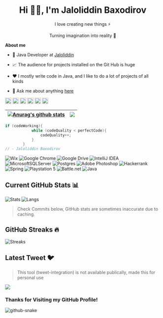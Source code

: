 <h1 align="center"> Hi 👋🏻, I'm Jaloliddin Baxodirov </br> 
</h1>
<p align="center">I love creating new things ⚡</p>
<p align="center">Turning imagination into reality 🚀</p>
<p align="center">

**About me**

- 💼 Java Developer at [Jaloliddin](http://instagram.com/baxodirovuz)

- 📈 The audience for projects installed on the Git Hub is huge

- ❤️ I mostly write code in Java, and I like to do a lot of projects of all kinds

- 💬 Ask me about anything [here](https://github.com/Baxodirovuz)

<a href = "https://www.instagram.com/baxodirovuz/" ><code><img height="20" alt="instagram" src=https://cdn-icons-png.flaticon.com/128/174/174855.png></code></a>
<a href = "https://www.github.com/clientsub/" ><code><img height="20" alt="github" src="https://cdn-icons-png.flaticon.com/128/733/733553.png"></code></a>
<a href = "https://www.t.me/baxodirovuz/" ><code><img height="20" alt="telegram" src="https://cdn-icons-png.flaticon.com/512/2111/2111646.png"></code></a>
<a href = "https://www.twitter.com/Baxodirovuz/" ><code><img height="20" alt="twitter" src="https://cdn-icons-png.flaticon.com/512/733/733579.png"></code></a>
<a href = "https://www.linkedin.com/in/jaloliddin-baxodirov-862017249/" ><code><img height="20" alt="linkedin" src="https://cdn-icons-png.flaticon.com/512/3536/3536505.png"></code></a>
<a href = "https://www.facebook.com/Baxodirovuz/" ><code><img height="20" alt="facebook" src="https://cdn-icons-png.flaticon.com/512/2504/2504903.png"></code></a>



| <a href="https://github.com/Baxodirovuz/github-readme-stats"><img align="center" src="https://github-readme-stats.vercel.app/api?username=Baxodirovuz&show_icons=true&include_all_commits=true&theme=buefy&hide_border=true" alt="Anurag's github stats" /></a> | <a href="https://github.com/Baxodirovuz/github-readme-stats"><img align="center" src="https://github-readme-stats.vercel.app/api/top-langs/?username=Baxodirovuz&layout=compact&theme=buefy&hide_border=true" /></a> |
| ------------- | ------------- |

``` java
if (codeWorking){
            while (codeQuality < perfectCode){
                codeQuality++;
            }
        }
// - Jaloliddin Baxodirov
```
![Wix](https://img.shields.io/badge/wix-000?style=for-the-badge&logo=wix&logoColor=white)
![Google Chrome](https://img.shields.io/badge/Google%20Chrome-4285F4?style=for-the-badge&logo=GoogleChrome&logoColor=white)
![Google Drive](https://img.shields.io/badge/Google%20Drive-4285F4?style=for-the-badge&logo=googledrive&logoColor=white)
![IntelliJ IDEA](https://img.shields.io/badge/IntelliJIDEA-000000.svg?style=for-the-badge&logo=intellij-idea&logoColor=white)
![MicrosoftSQLServer](https://img.shields.io/badge/Microsoft%20SQL%20Sever-CC2927?style=for-the-badge&logo=microsoft%20sql%20server&logoColor=white)
![Postgres](https://img.shields.io/badge/postgres-%23316192.svg?style=for-the-badge&logo=postgresql&logoColor=white)
![Adobe Photoshop](https://img.shields.io/badge/adobe%20photoshop-%2331A8FF.svg?style=for-the-badge&logo=adobe%20photoshop&logoColor=white)
![Hackerrank](https://img.shields.io/badge/-Hackerrank-2EC866?style=for-the-badge&logo=HackerRank&logoColor=white)
![Spring](https://img.shields.io/badge/spring-%236DB33F.svg?style=for-the-badge&logo=spring&logoColor=white)
![Playstation 5](https://img.shields.io/badge/Playstation%205-003791?style=for-the-badge&logo=playstation-5&logoColor=white)
![Battle.net](https://img.shields.io/badge/battle.net-%2300AEFF.svg?style=for-the-badge&logo=battle.net&logoColor=white)
![Java](https://img.shields.io/badge/java-%23ED8B00.svg?style=for-the-badge&logo=java&logoColor=white)

## Current GitHub Stats 📊
![Stats](https://github-readme-stats.vercel.app/api?username=Baxodirovuz&show_icons=true&hide_border=false&theme=jolly&count_private=true&include_all_commits=true)
![Langs](https://github-readme-stats.vercel.app/api/top-langs/?username=Baxodirovuz&show_icons=true&hide_border=false&theme=jolly&count_private=true&include_all_commits=true&layout=compact)
> Check Commits below, GitHub stats are sometimes inaccurate due to caching.

## GitHub Streaks 🔥
![Streaks](http://github-readme-streak-stats.herokuapp.com?user=Baxodirovuz&theme=jolly&date_format=j%20M%5B%20Y%5D)


<!-- Dev in Progress -->
## Latest Tweet 🐦 
> This tool (tweet-integration) is not available publically, made this for personal use
 
[![](https://tweet-img-pi.vercel.app/api?username=Baxodirovuz)](https://twitter.com/Baxodirovuz)

### Thanks for Visiting my GitHub Profile!


<!-- - uses: Platane/snk@v2
  with:
    # github user name to read the contribution graph from (**required**)
    # using action context var `github.repository_owner` or specified user
    github_user_name: ${{ github.com/Baxodirovuz }}

    # list of files to generate.
    # one file per line. Each output can be customized with options as query string.
    #
    #  supported options:
    #  - palette:     A preset of color, one of [github, github-dark, github-light]
    #  - color_snake: Color of the snake
    #  - color_dots:  Coma separated list of dots color.
    #                 The first one is 0 contribution, then it goes from the low contribution to the highest.
    #                 Exactly 5 colors are expected.
    outputs: |
      dist/github-snake.svg
      dist/github-snake-dark.svg?palette=github-dark
      dist/ocean.gif?color_snake=orange&color_dots=#bfd6f6,#8dbdff,#64a1f4,#4b91f1,#3c7dd9 -->
      
      
<picture>
  <source media="(prefers-color-scheme: dark)" srcset="github-snake-dark.svg">
  <source media="(prefers-color-scheme: light)" srcset="github-snake.svg">
  <img alt="github-snake" src="github-snake.svg">
</picture>
